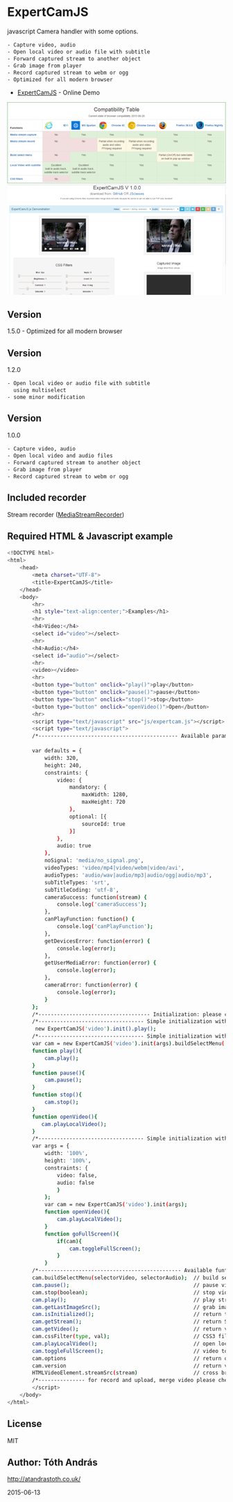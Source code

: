 ExpertCamJS 
=============

javascript Camera handler with some options.

    - Capture video, audio
    - Open local video or audio file with subtitle
    - Forward captured stream to another object
    - Grab image from player
    - Record captured stream to webm or ogg
    - Optimized for all modern browser

* [ExpertCamJS] - Online Demo 

<img src = "compatiblity.png"/>

<img src = "demo.png"/>

Version
----

1.5.0
    - Optimized for all modern browser
    
Version
----
1.2.0

    - Open local video or audio file with subtitle
      using multiselect
    - some minor modification  

Version
----
1.0.0

    - Capture video, audio
    - Open local video and audio files
    - Forward captured stream to another object
    - Grab image from player
    - Record captured stream to webm or ogg

Included recorder
-----------

Stream recorder ([MediaStreamRecorder])
 

Required HTML & Javascript example
--------------

```sh
<!DOCTYPE html>
<html>
    <head>
        <meta charset="UTF-8">
        <title>ExpertCamJS</title>
    </head>
    <body>
        <hr>
        <h1 style="text-align:center;">Examples</h1>
        <hr>
        <h4>Video:</h4>
        <select id="video"></select>
        <hr>
        <h4>Audio:</h4>
        <select id="audio"></select>
        <hr>
        <video></video>
        <hr>
        <button type="button" onclick="play()">play</button>
        <button type="button" onclick="pause()">pause</button>
        <button type="button" onclick="stop()">stop</button>
        <button type="button" onclick="openVideo()">Open</button>
        <hr>
        <script type="text/javascript" src="js/expertcam.js"></script>
        <script type="text/javascript">
        /*--------------------------------------------- Available parameters --------------------------------------------*/

        var defaults = {
            width: 320,
            height: 240,
            constraints: {
                video: {
                    mandatory: {
                        maxWidth: 1280,
                        maxHeight: 720
                    },
                    optional: [{
                        sourceId: true
                    }]
                },
                audio: true
            },
            noSignal: 'media/no_signal.png',
            videoTypes: 'video/mp4|video/webm|video/avi',
            audioTypes: 'audio/wav|audio/mp3|audio/ogg|audio/mp3',
            subTitleTypes: 'srt',
            subTitleCoding: 'utf-8',
            cameraSuccess: function(stream) {
                console.log('cameraSuccess');
            },
            canPlayFunction: function() {
                console.log('canPlayFunction');
            },
            getDevicesError: function(error) {
                console.log(error);
            },
            getUserMediaError: function(error) {
                console.log(error);
            },
            cameraError: function(error) {
                console.log(error);
            }
        };
        /*------------------------------------ Initialization: please check out examples ----------------------------------*/
        /*---------------------------------- Simple initialization with default parameters --------------------------------*/
         new ExpertCamJS('video').init().play();
        /*---------------------------------- Simple initialization with build select menu ---------------------------------*/
        var cam = new ExpertCamJS('video').init(args).buildSelectMenu('#video', '#audio');
        function play(){
            cam.play();
        }
        function pause(){
            cam.pause();
        }
        function stop(){
            cam.stop();
        }
        function openVideo(){
           cam.playLocalVideo();
        }
        /*---------------------------------- Simple initialization with play local video ----------------------------------*/
        var args = {
            width: '100%',
            height: '100%',
            constraints: {
                video: false,
                audio: false
                }
            };
            var cam = new ExpertCamJS('video').init(args);
            function openVideo(){
                cam.playLocalVideo();
            }
            function goFullScreen(){
                if(cam){
                    cam.toggleFullScreen();
                }
            }
        /*---------------------------------------------- Available funtions ----------------------------------------------*/
        cam.buildSelectMenu(selectorVideo, selectorAudio);  // build select menu, return ExpertCamJS object
        cam.pause();                                        // pause video, return ExpertCamJS object
        cam.stop(boolean);                                  // stop video, boolean is true set video poster options.noSignal
        cam.play();                                         // play stream, return ExpertCamJS object
        cam.getLastImageSrc();                              // grab image from video, return dataURL
        cam.isInitialized();                                // return true Or false
        cam.getStream();                                    // return Stream
        cam.getVideo();                                     // return video element
        cam.cssFilter(type, val);                           // CSS3 filters example 'blur', '2px'
        cam.playLocalVideo();                               // open localvideo browser window
        cam.toggleFullScreen();                             // video toggle Full Screen
        cam.options                                         // return options get, set
        cam.version                                         // return version information
        HTMLVideoElement.streamSrc(stream)                  // cross browser createObject url function to play stream 
        /*--------------- for record and upload, merge video please check out the complex demo page source ---------------*/
        </script>
    </body>
</html>
```

License
----

MIT

Author: Tóth András
---
http://atandrastoth.co.uk/

2015-06-13

[ExpertCamJS]:http://atandrastoth.co.uk/main/pages/plugins/expertcam
[MediaStreamRecorder]:https://github.com/streamproc/MediaStreamRecorder
